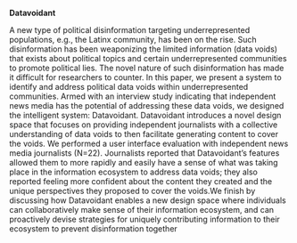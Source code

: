 **Datavoidant**

A new type of political disinformation targeting underrepresented populations, e.g., the Latinx community, has been on the rise. Such
disinformation has been weaponizing the limited information (data voids) that exists about political topics and certain underrepresented
communities to promote political lies. The novel nature of such disinformation has made it difficult for researchers to counter. In
this paper, we present a system to identify and address political data voids within underrepresented communities. Armed with an
interview study indicating that independent news media has the potential of addressing these data voids, we designed the intelligent
system: Datavoidant. Datavoidant introduces a novel design space that focuses on providing independent journalists with a collective
understanding of data voids to then facilitate generating content to cover the voids. We performed a user interface evaluation with
independent news media journalists (N=22). Journalists reported that Datavoidant’s features allowed them to more rapidly and easily
have a sense of what was taking place in the information ecosystem to address data voids; they also reported feeling more confident
about the content they created and the unique perspectives they proposed to cover the voids.We finish by discussing how Datavoidant
enables a new design space where individuals can collaboratively make sense of their information ecosystem, and can proactively
devise strategies for uniquely contributing information to their ecosystem to prevent disinformation together



